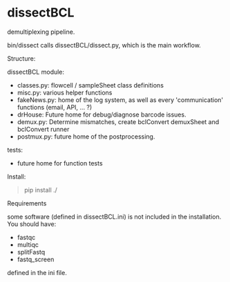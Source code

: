 # dissectBCL
demultiplexing pipeline.

bin/dissect calls dissectBCL/dissect.py, which is the main workflow.

Structure:  

dissectBCL module:  
  - classes.py: flowcell / sampleSheet class definitions
  - misc.py: various helper functions
  - fakeNews.py: home of the log system, as well as every 'communication' functions (email, API, ... ?)
  - drHouse: Future home for debug/diagnose barcode issues.
  - demux.py: Determine mismatches, create bclConvert demuxSheet and bclConvert runner
  - postmux.py: future home of the postprocessing.

tests:
  - future home for function tests


Install:

>  pip install ./

Requirements

some software (defined in dissectBCL.ini) is not included in the installation.
You should have:
 - fastqc
 - multiqc
 - splitFastq
 - fastq_screen

 defined in the ini file.